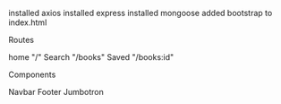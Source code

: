 installed axios
installed express
installed mongoose
added bootstrap to index.html

Routes
<!-- --------------------------------- -->
home "/"
Search "/books"
Saved "/books:id"

Components
<!-- ========================== -->
Navbar
Footer
Jumbotron